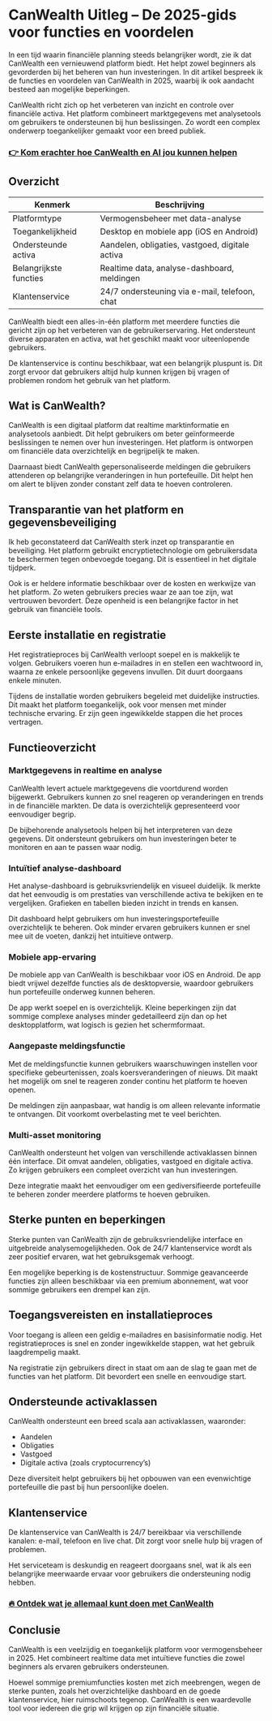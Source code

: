 # CanWealth Uitleg – De 2025-gids voor functies en voordelen
 

In een tijd waarin financiële planning steeds belangrijker wordt, zie ik dat CanWealth een vernieuwend platform biedt. Het helpt zowel beginners als gevorderden bij het beheren van hun investeringen. In dit artikel bespreek ik de functies en voordelen van CanWealth in 2025, waarbij ik ook aandacht besteed aan mogelijke beperkingen.

CanWealth richt zich op het verbeteren van inzicht en controle over financiële activa. Het platform combineert marktgegevens met analysetools om gebruikers te ondersteunen bij hun beslissingen. Zo wordt een complex onderwerp toegankelijker gemaakt voor een breed publiek.

### [👉 Kom erachter hoe CanWealth en AI jou kunnen helpen](https://t.co/pWfKkZzZEM)
## Overzicht

| Kenmerk               | Beschrijving                                  |
|-----------------------|-----------------------------------------------|
| Platformtype          | Vermogensbeheer met data-analyse              |
| Toegankelijkheid      | Desktop en mobiele app (iOS en Android)       |
| Ondersteunde activa   | Aandelen, obligaties, vastgoed, digitale activa|
| Belangrijkste functies| Realtime data, analyse-dashboard, meldingen   |
| Klantenservice        | 24/7 ondersteuning via e-mail, telefoon, chat|

CanWealth biedt een alles-in-één platform met meerdere functies die gericht zijn op het verbeteren van de gebruikerservaring. Het ondersteunt diverse apparaten en activa, wat het geschikt maakt voor uiteenlopende gebruikers.

De klantenservice is continu beschikbaar, wat een belangrijk pluspunt is. Dit zorgt ervoor dat gebruikers altijd hulp kunnen krijgen bij vragen of problemen rondom het gebruik van het platform.

## Wat is CanWealth?

CanWealth is een digitaal platform dat realtime marktinformatie en analysetools aanbiedt. Dit helpt gebruikers om beter geïnformeerde beslissingen te nemen over hun investeringen. Het platform is ontworpen om financiële data overzichtelijk en begrijpelijk te maken.

Daarnaast biedt CanWealth gepersonaliseerde meldingen die gebruikers attenderen op belangrijke veranderingen in hun portefeuille. Dit helpt hen om alert te blijven zonder constant zelf data te hoeven controleren.

## Transparantie van het platform en gegevensbeveiliging

Ik heb geconstateerd dat CanWealth sterk inzet op transparantie en beveiliging. Het platform gebruikt encryptietechnologie om gebruikersdata te beschermen tegen onbevoegde toegang. Dit is essentieel in het digitale tijdperk.

Ook is er heldere informatie beschikbaar over de kosten en werkwijze van het platform. Zo weten gebruikers precies waar ze aan toe zijn, wat vertrouwen bevordert. Deze openheid is een belangrijke factor in het gebruik van financiële tools.

## Eerste installatie en registratie

Het registratieproces bij CanWealth verloopt soepel en is makkelijk te volgen. Gebruikers voeren hun e-mailadres in en stellen een wachtwoord in, waarna ze enkele persoonlijke gegevens invullen. Dit duurt doorgaans enkele minuten.

Tijdens de installatie worden gebruikers begeleid met duidelijke instructies. Dit maakt het platform toegankelijk, ook voor mensen met minder technische ervaring. Er zijn geen ingewikkelde stappen die het proces vertragen.

## Functieoverzicht

### Marktgegevens in realtime en analyse

CanWealth levert actuele marktgegevens die voortdurend worden bijgewerkt. Gebruikers kunnen zo snel reageren op veranderingen en trends in de financiële markten. De data is overzichtelijk gepresenteerd voor eenvoudiger begrip.

De bijbehorende analysetools helpen bij het interpreteren van deze gegevens. Dit ondersteunt gebruikers om hun investeringen beter te monitoren en aan te passen waar nodig.

### Intuïtief analyse-dashboard

Het analyse-dashboard is gebruiksvriendelijk en visueel duidelijk. Ik merkte dat het eenvoudig is om prestaties van verschillende activa te bekijken en te vergelijken. Grafieken en tabellen bieden inzicht in trends en kansen.

Dit dashboard helpt gebruikers om hun investeringsportefeuille overzichtelijk te beheren. Ook minder ervaren gebruikers kunnen er snel mee uit de voeten, dankzij het intuïtieve ontwerp.

### Mobiele app-ervaring

De mobiele app van CanWealth is beschikbaar voor iOS en Android. De app biedt vrijwel dezelfde functies als de desktopversie, waardoor gebruikers hun portefeuille onderweg kunnen beheren.

De app werkt soepel en is overzichtelijk. Kleine beperkingen zijn dat sommige complexe analyses minder gedetailleerd zijn dan op het desktopplatform, wat logisch is gezien het schermformaat.

### Aangepaste meldingsfunctie

Met de meldingsfunctie kunnen gebruikers waarschuwingen instellen voor specifieke gebeurtenissen, zoals koersveranderingen of nieuws. Dit maakt het mogelijk om snel te reageren zonder continu het platform te hoeven openen.

De meldingen zijn aanpasbaar, wat handig is om alleen relevante informatie te ontvangen. Dit voorkomt overbelasting met te veel berichten.

### Multi-asset monitoring

CanWealth ondersteunt het volgen van verschillende activaklassen binnen één interface. Dit omvat aandelen, obligaties, vastgoed en digitale activa. Zo krijgen gebruikers een compleet overzicht van hun investeringen.

Deze integratie maakt het eenvoudiger om een gediversifieerde portefeuille te beheren zonder meerdere platforms te hoeven gebruiken.

## Sterke punten en beperkingen

Sterke punten van CanWealth zijn de gebruiksvriendelijke interface en uitgebreide analysemogelijkheden. Ook de 24/7 klantenservice wordt als zeer positief ervaren, wat het gebruiksgemak verhoogt.

Een mogelijke beperking is de kostenstructuur. Sommige geavanceerde functies zijn alleen beschikbaar via een premium abonnement, wat voor sommige gebruikers een drempel kan zijn.

## Toegangsvereisten en installatieproces

Voor toegang is alleen een geldig e-mailadres en basisinformatie nodig. Het registratieproces is snel en zonder ingewikkelde stappen, wat het gebruik laagdrempelig maakt.

Na registratie zijn gebruikers direct in staat om aan de slag te gaan met de functies van het platform. Dit bevordert een snelle en eenvoudige start.

## Ondersteunde activaklassen

CanWealth ondersteunt een breed scala aan activaklassen, waaronder:

- Aandelen  
- Obligaties  
- Vastgoed  
- Digitale activa (zoals cryptocurrency’s)  

Deze diversiteit helpt gebruikers bij het opbouwen van een evenwichtige portefeuille die past bij hun persoonlijke doelen.

## Klantenservice

De klantenservice van CanWealth is 24/7 bereikbaar via verschillende kanalen: e-mail, telefoon en live chat. Dit zorgt voor snelle hulp bij vragen of problemen.

Het serviceteam is deskundig en reageert doorgaans snel, wat ik als een belangrijke meerwaarde ervaar voor gebruikers die ondersteuning nodig hebben.

### [🔥 Ontdek wat je allemaal kunt doen met CanWealth](https://t.co/pWfKkZzZEM)
## Conclusie

CanWealth is een veelzijdig en toegankelijk platform voor vermogensbeheer in 2025. Het combineert realtime data met intuïtieve functies die zowel beginners als ervaren gebruikers ondersteunen.

Hoewel sommige premiumfuncties kosten met zich meebrengen, wegen de sterke punten, zoals het overzichtelijke dashboard en de goede klantenservice, hier ruimschoots tegenop. CanWealth is een waardevolle tool voor iedereen die grip wil krijgen op zijn financiële situatie.